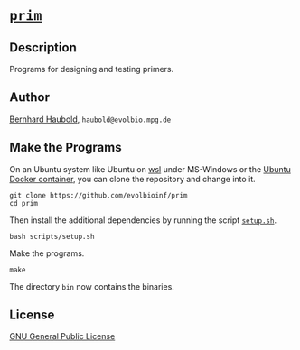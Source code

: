 # [`prim`](https://owncloud.gwdg.de/index.php/s/HoGv0q8FXumX6Vl)
## Description
Programs for designing and testing
primers.
## Author
[Bernhard Haubold](http://guanine.evolbio.mpg.de/), `haubold@evolbio.mpg.de`
## Make the Programs
On an Ubuntu system like Ubuntu on
[wsl](https://learn.microsoft.com/en-us/windows/wsl/install) under
MS-Windows or the [Ubuntu Docker
container](https://hub.docker.com/_/ubuntu), you can clone the
repository and change into it.

`git clone https://github.com/evolbioinf/prim`  
`cd prim`

Then install the additional dependencies by running the script
[`setup.sh`](scripts/setup.sh).

`bash scripts/setup.sh`

Make the programs.

`make`

The directory `bin` now contains the binaries.

## License
[GNU General Public License](https://www.gnu.org/licenses/gpl.html)
